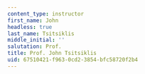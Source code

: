 ```yaml
---
content_type: instructor
first_name: John
headless: true
last_name: Tsitsiklis
middle_initial: ''
salutation: Prof.
title: Prof. John Tsitsiklis
uid: 67510421-f963-0cd2-3854-bfc58720f2b4
---
```

